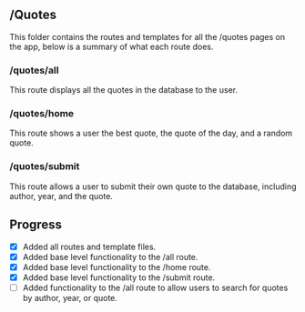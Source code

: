 ## /Quotes
This folder contains the routes and templates for all the /quotes pages on the app, below is a summary of what each route does.

### /quotes/all
This route displays all the quotes in the database to the user.

### /quotes/home
This route shows a user the best quote, the quote of the day, and a random quote.

### /quotes/submit
This route allows a user to submit their own quote to the database, including author, year, and the quote.

## Progress
- [x] Added all routes and template files.
- [x] Added base level functionality to the /all route.
- [x] Added base level functionality to the /home route.
- [x] Added base level functionality to the /submit route.
- [ ] Added functionality to the /all route to allow users to search for quotes by author, year, or quote.
